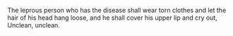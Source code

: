 The leprous person who has the disease shall wear torn clothes and let the hair of his head hang loose, and he shall cover his upper lip and cry out, Unclean, unclean.
